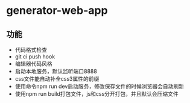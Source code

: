 # generator-web-app

## 功能
- 代码格式检查
- git ci push hook
- 编辑器代码风格
- 启动本地服务，默认监听端口8888
- css文件能自动补全css3属性的前缀
- 使用命令npm run dev启动服务，修改保存文件的时候浏览器会自动刷新
- 使用npm run build打包文件，js和css分开打包，并且默认会压缩文件
